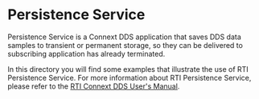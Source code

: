 # Persistence Service

Persistence Service is a Connext DDS application that saves DDS data samples to
transient or permanent storage, so they can be delivered to subscribing
application has already terminated.

In this directory you will find some examples that illustrate the use of RTI
Persistence Service. For more information about RTI Persistence Service, please
refer to the [RTI Connext DDS User's
Manual](https://community.rti.com/static/documentation/connext-dds/6.1.2/doc/manuals/connext_dds_professional/users_manual/index.htm#users_manual/PersistenceIntro.htm).
